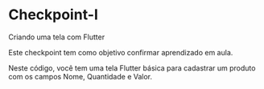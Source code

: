 # Checkpoint-I
Criando uma tela com Flutter

Este checkpoint tem como objetivo confirmar aprendizado em aula.

Neste código, você tem uma tela Flutter básica para cadastrar um produto com os campos Nome, Quantidade e Valor. 
